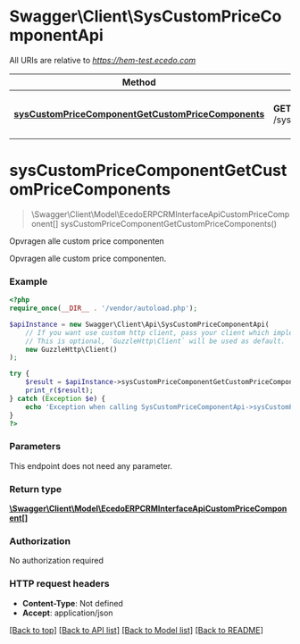# Swagger\Client\SysCustomPriceComponentApi

All URIs are relative to *https://hem-test.ecedo.com*

Method | HTTP request | Description
------------- | ------------- | -------------
[**sysCustomPriceComponentGetCustomPriceComponents**](SysCustomPriceComponentApi.md#sysCustomPriceComponentGetCustomPriceComponents) | **GET** /sysapi/v1.0/custompricecomponents | Opvragen alle custom price componenten


# **sysCustomPriceComponentGetCustomPriceComponents**
> \Swagger\Client\Model\EcedoERPCRMInterfaceApiCustomPriceComponent[] sysCustomPriceComponentGetCustomPriceComponents()

Opvragen alle custom price componenten

Opvragen alle custom price componenten.

### Example
```php
<?php
require_once(__DIR__ . '/vendor/autoload.php');

$apiInstance = new Swagger\Client\Api\SysCustomPriceComponentApi(
    // If you want use custom http client, pass your client which implements `GuzzleHttp\ClientInterface`.
    // This is optional, `GuzzleHttp\Client` will be used as default.
    new GuzzleHttp\Client()
);

try {
    $result = $apiInstance->sysCustomPriceComponentGetCustomPriceComponents();
    print_r($result);
} catch (Exception $e) {
    echo 'Exception when calling SysCustomPriceComponentApi->sysCustomPriceComponentGetCustomPriceComponents: ', $e->getMessage(), PHP_EOL;
}
?>
```

### Parameters
This endpoint does not need any parameter.

### Return type

[**\Swagger\Client\Model\EcedoERPCRMInterfaceApiCustomPriceComponent[]**](../Model/EcedoERPCRMInterfaceApiCustomPriceComponent.md)

### Authorization

No authorization required

### HTTP request headers

 - **Content-Type**: Not defined
 - **Accept**: application/json

[[Back to top]](#) [[Back to API list]](../../README.md#documentation-for-api-endpoints) [[Back to Model list]](../../README.md#documentation-for-models) [[Back to README]](../../README.md)

